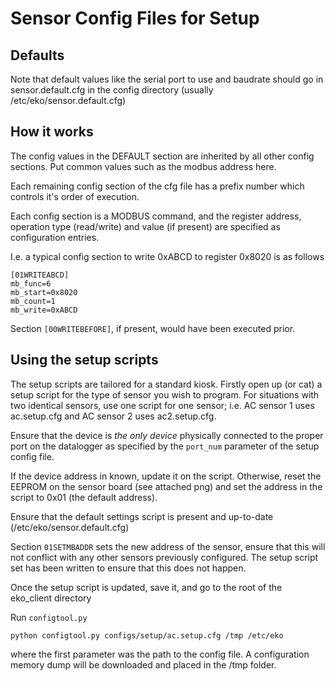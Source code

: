 # Sensor Config Files for Setup

## Defaults

Note that default values like the serial port to use and baudrate should go in sensor.default.cfg in the config directory (usually /etc/eko/sensor.default.cfg)

## How it works

The config values in the DEFAULT section are inherited by all other config sections. Put common values such as the modbus address here.

Each remaining config section of the cfg file has a prefix number which controls it's order of execution.

Each config section is a MODBUS command, and the register address, operation type (read/write) and value (if present) are specified as configuration entries.

I.e. a typical config section to write 0xABCD to register 0x8020 is as follows

```
[01WRITEABCD]
mb_func=6
mb_start=0x8020
mb_count=1
mb_write=0xABCD
```

Section `[00WRITEBEFORE]`, if present, would have been executed prior.


## Using the setup scripts

The setup scripts are tailored for a standard kiosk. Firstly open up (or cat) a setup script for the type of sensor you wish to program. For situations with two identical sensors, use one script for one sensor; i.e. AC sensor 1 uses ac.setup.cfg and AC sensor 2 uses ac2.setup.cfg.

Ensure that the device is *the only device* physically connected to the proper port on the datalogger as specified by the `port_num` parameter of the setup config file.

If the device address in known, update it on the script. Otherwise, reset the EEPROM on the sensor board (see attached png) and set the address in the script to 0x01 (the default address).

Ensure that the default settings script is present and up-to-date (/etc/eko/sensor.default.cfg)

Section `01SETMBADDR` sets the new address of the sensor, ensure that this will not conflict with any other sensors previously configured. The setup script set has been written to ensure that this does not happen.

Once the setup script is updated, save it, and go to the root of the eko_client directory

Run `configtool.py`

`python configtool.py configs/setup/ac.setup.cfg /tmp /etc/eko`

where the first parameter was the path to the config file. A configuration memory dump will be downloaded and placed in the /tmp folder.

